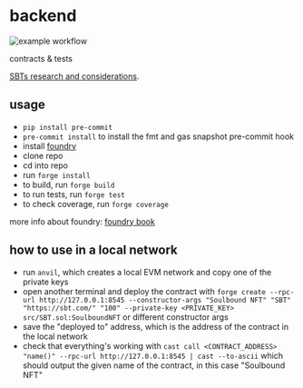 # backend

![example workflow](https://github.com/cubiclearn/backend/actions/workflows/test.yml/badge.svg)

contracts &amp; tests

[SBTs research and considerations](https://hackmd.io/@donnoh-eth/SBTs).

## usage

- `pip install pre-commit`
- `pre-commit install` to install the fmt and gas snapshot pre-commit hook
- install [foundry](https://github.com/foundry-rs/foundry)
- clone repo
- cd into repo
- run `forge install`
- to build, run `forge build`
- to run tests, run `forge test`
- to check coverage, run `forge coverage`

more info about foundry: [foundry book](https://book.getfoundry.sh/)

## how to use in a local network

- run `anvil`, which creates a local EVM network and copy one of the private keys
- open another terminal and deploy the contract with `forge create --rpc-url http://127.0.0.1:8545 --constructor-args "Soulbound NFT" "SBT" "https://sbt.com/" "100" --private-key <PRIVATE_KEY> src/SBT.sol:SoulboundNFT` or different constructor args
- save the "deployed to" address, which is the address of the contract in the local network
- check that everything's working with `cast call <CONTRACT_ADDRESS> "name()" --rpc-url http://127.0.0.1:8545 | cast --to-ascii` which should output the given name of the contract, in this case "Soulbound NFT"
